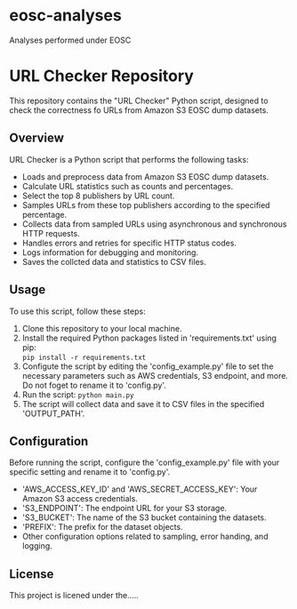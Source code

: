 # eosc-analyses
Analyses performed under EOSC

# URL Checker Repository

This repository contains the "URL Checker" Python script, designed to check the correctness fo URLs from Amazon S3 EOSC dump datasets.

## Overview

URL Checker is a Python script that performs the following tasks:

- Loads and preprocess data from Amazon S3 EOSC dump datasets.
- Calculate URL statistics such as counts and percentages.
- Select the top 8 publishers by URL count.
- Samples URLs from these top publishers according to the specified percentage.
- Collects data from sampled URLs using asynchronous and synchronous HTTP requests.
- Handles errors and retries for specific HTTP status codes.
- Logs information for debugging and monitoring.
- Saves the collcted data and statistics to CSV files.

## Usage

To use this script, follow these steps:

1. Clone this repository to your local machine.
2. Install the required Python packages listed in 'requirements.txt' using pip:<br>`pip install -r requirements.txt`
3. Configute the script by editing the 'config_example.py' file to set the necessary parameters such as AWS credentials, S3 endpoint, and more. Do not foget to rename it to 'config.py'.
4. Run the script: `python main.py`
5. The script will collect data and save it to CSV files in the specified 'OUTPUT_PATH'.

## Configuration

Before running the script, configure the 'config_example.py' file with your specific setting and rename it to 'config.py'.

- 'AWS_ACCESS_KEY_ID' and 'AWS_SECRET_ACCESS_KEY': Your Amazon S3 access credentials.
- 'S3_ENDPOINT': The endpoint URL for your S3 storage.
- 'S3_BUCKET': The name of the S3 bucket containing the datasets.
- 'PREFIX': The prefix for the dataset objects.
- Other configuration options related to sampling, error handing, and logging.

## License

This project is licened under the.....
